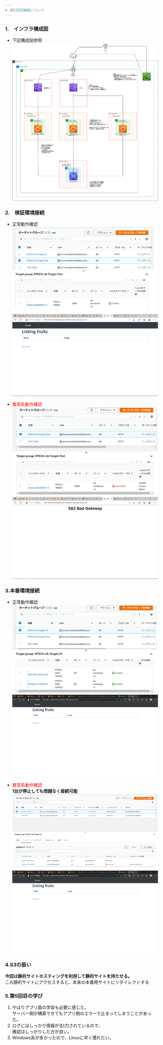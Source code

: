 ```yaml
---
# 第5回目講義について
---
```


### 1.　インフラ構成図
* 下記構成図参照  
![構成図](./images/lecture05_kouseizu.png "kouseizu")

### 2.　検証環境接続

* 正常動作確認  
![正常系01](./images/Lecture05_kenshou_OK_01.png "kenshouseijou01")  
![正常系02](./images/Lecture05_kenshou_OK_02.png "kenshouseijou02")  
  
* <font color="red">異常系動作確認</font>  
![異常系01](./images/Lecture05_kenshou_NG_01.png "kenshouijou01")  
![異常系02](./images/Lecture05_kenshou_NG_02.png "kenshouijou02")  

### 3.本番環境接続

* 正常動作確認  
![正常系01](./images/Lecture05_honban_OK_01.png "honbanseijou01")  
![正常系02](./images/Lecture05_honban_OK_02.png "honbanseijou02")  

* <font color="red">異常系動作確認</font>  
**1台が停止しても問題なく接続可能**  
![異常系01](./images/Lecture05_honban_NG_01.png "honbanijou01")  
![異常系02](./images/Lecture05_honban_NG_02.png "honbanijou02")  

### 4.S3の扱い

**今回は静的サイトホスティングを利用して静的サイトを持たせる。**  
  この静的サイトにアクセスすると、本来の本番用サイトにリダイレクトする
  
### 5.第5回目の学び

1. やはりアプリ面の学習も必要に感じた。  
サーバー側が構築できてもアプリ側のエラーで止まってしまうことがあった。  
2. ログにはしっかり情報が主t力されているので、  
確認はしっかりした方が良い。  
3. Windows系が多かったので、Linuxに早く慣れたい。